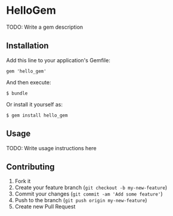 # HelloGem

TODO: Write a gem description

## Installation

Add this line to your application's Gemfile:

    gem 'hello_gem'

And then execute:

    $ bundle

Or install it yourself as:

    $ gem install hello_gem

## Usage

TODO: Write usage instructions here

## Contributing

1. Fork it
2. Create your feature branch (`git checkout -b my-new-feature`)
3. Commit your changes (`git commit -am 'Add some feature'`)
4. Push to the branch (`git push origin my-new-feature`)
5. Create new Pull Request

